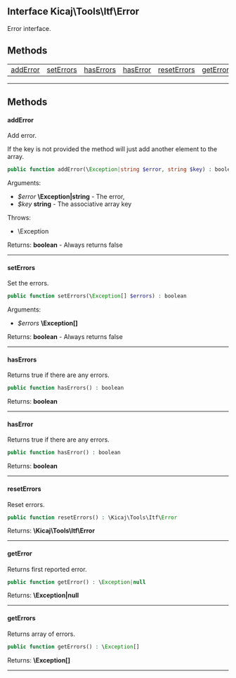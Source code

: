 ## Interface Kicaj\Tools\Itf\Error
Error interface.

## Methods

|                          |                          |                          |                          |                          |                          |                          |
| ------------------------ | ------------------------ | ------------------------ | ------------------------ | ------------------------ | ------------------------ | ------------------------ |
  [addError](#adderror)   | [setErrors](#seterrors)  | [hasErrors](#haserrors)  |  [hasError](#haserror)   |[resetErrors](#reseterrors)|  [getError](#geterror)   | [getErrors](#geterrors)  |

-------
## Methods
#### addError
Add error.

If the key is not provided the method will just
add another element to the array.
```php
public function addError(\Exception|string $error, string $key) : boolean
```
Arguments:
- _$error_ **\Exception|string** - The error, 
- _$key_ **string** - The associative array key

Throws:
- \Exception

Returns: **boolean** - Always returns false

-------
#### setErrors
Set the errors.
```php
public function setErrors(\Exception[] $errors) : boolean
```
Arguments:
- _$errors_ **\Exception[]**

Returns: **boolean** - Always returns false

-------
#### hasErrors
Returns true if there are any errors.
```php
public function hasErrors() : boolean
```

Returns: **boolean**

-------
#### hasError
Returns true if there are any errors.
```php
public function hasError() : boolean
```

Returns: **boolean**

-------
#### resetErrors
Reset errors.
```php
public function resetErrors() : \Kicaj\Tools\Itf\Error
```

Returns: **\Kicaj\Tools\Itf\Error**

-------
#### getError
Returns first reported error.
```php
public function getError() : \Exception|null
```

Returns: **\Exception|null**

-------
#### getErrors
Returns array of errors.
```php
public function getErrors() : \Exception[]
```

Returns: **\Exception[]**

-------
